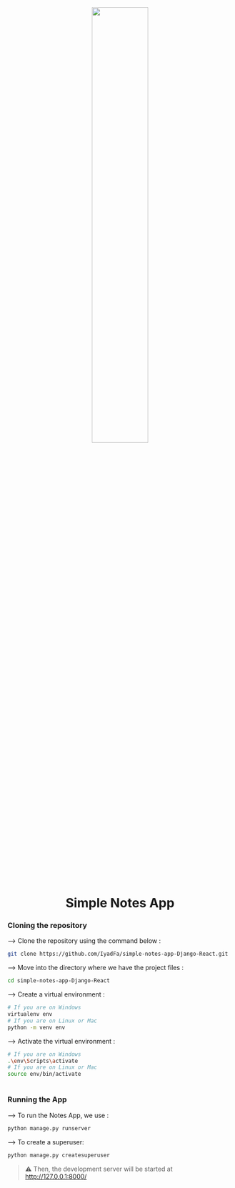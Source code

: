 <div align="center">
<img width="50%" src="http://i3.ytimg.com/vi/tYKRAXIio28/maxresdefault.jpg"/>

# Simple Notes App
</div>

### Cloning the repository

--> Clone the repository using the command below :
```bash
git clone https://github.com/IyadFa/simple-notes-app-Django-React.git

```

--> Move into the directory where we have the project files : 
```bash
cd simple-notes-app-Django-React

```

--> Create a virtual environment :
```bash
# If you are on Windows
virtualenv env
# If you are on Linux or Mac
python -m venv env
```

--> Activate the virtual environment :
```bash
# If you are on Windows
.\env\Scripts\activate
# If you are on Linux or Mac
source env/bin/activate
```

#

### Running the App

--> To run the Notes App, we use :
```bash
python manage.py runserver
```

--> To create a superuser:
```bash
python manage.py createsuperuser
```

> ⚠ Then, the development server will be started at http://127.0.0.1:8000/